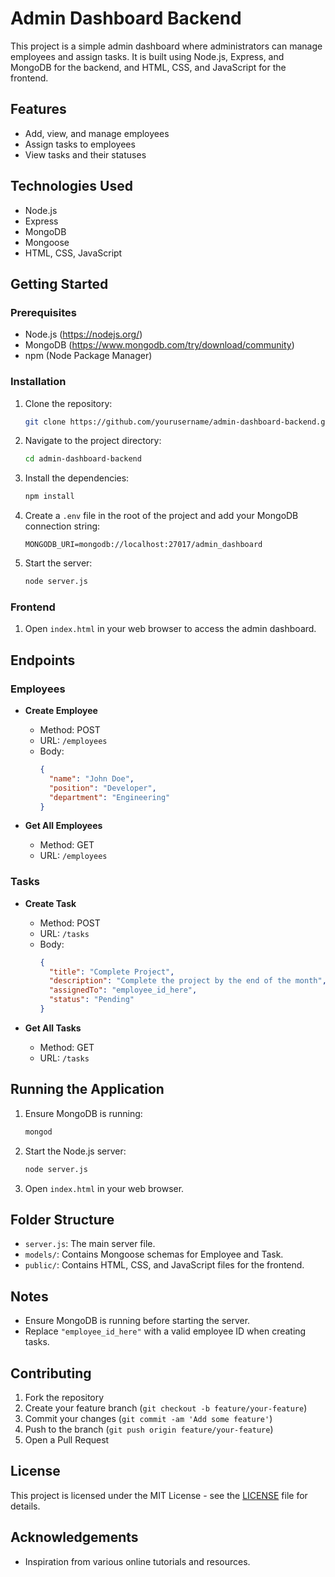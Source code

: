 # Admin Dashboard Backend

This project is a simple admin dashboard where administrators can manage employees and assign tasks. It is built using Node.js, Express, and MongoDB for the backend, and HTML, CSS, and JavaScript for the frontend.

## Features

- Add, view, and manage employees
- Assign tasks to employees
- View tasks and their statuses

## Technologies Used

- Node.js
- Express
- MongoDB
- Mongoose
- HTML, CSS, JavaScript

## Getting Started

### Prerequisites

- Node.js (https://nodejs.org/)
- MongoDB (https://www.mongodb.com/try/download/community)
- npm (Node Package Manager)

### Installation

1. Clone the repository:
    ```sh
    git clone https://github.com/yourusername/admin-dashboard-backend.git
    ```

2. Navigate to the project directory:
    ```sh
    cd admin-dashboard-backend
    ```

3. Install the dependencies:
    ```sh
    npm install
    ```

4. Create a `.env` file in the root of the project and add your MongoDB connection string:
    ```env
    MONGODB_URI=mongodb://localhost:27017/admin_dashboard
    ```

5. Start the server:
    ```sh
    node server.js
    ```

### Frontend

1. Open `index.html` in your web browser to access the admin dashboard.

## Endpoints

### Employees

- **Create Employee**
  - Method: POST
  - URL: `/employees`
  - Body: 
    ```json
    {
      "name": "John Doe",
      "position": "Developer",
      "department": "Engineering"
    }
    ```

- **Get All Employees**
  - Method: GET
  - URL: `/employees`

### Tasks

- **Create Task**
  - Method: POST
  - URL: `/tasks`
  - Body:
    ```json
    {
      "title": "Complete Project",
      "description": "Complete the project by the end of the month",
      "assignedTo": "employee_id_here",
      "status": "Pending"
    }
    ```

- **Get All Tasks**
  - Method: GET
  - URL: `/tasks`

## Running the Application

1. Ensure MongoDB is running:
    ```sh
    mongod
    ```

2. Start the Node.js server:
    ```sh
    node server.js
    ```

3. Open `index.html` in your web browser.

## Folder Structure

- `server.js`: The main server file.
- `models/`: Contains Mongoose schemas for Employee and Task.
- `public/`: Contains HTML, CSS, and JavaScript files for the frontend.

## Notes

- Ensure MongoDB is running before starting the server.
- Replace `"employee_id_here"` with a valid employee ID when creating tasks.

## Contributing

1. Fork the repository
2. Create your feature branch (`git checkout -b feature/your-feature`)
3. Commit your changes (`git commit -am 'Add some feature'`)
4. Push to the branch (`git push origin feature/your-feature`)
5. Open a Pull Request

## License

This project is licensed under the MIT License - see the [LICENSE](LICENSE) file for details.

## Acknowledgements

- Inspiration from various online tutorials and resources.

